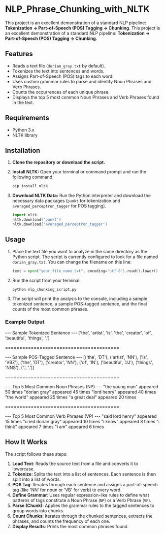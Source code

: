 # NLP_Phrase_Chunking_with_NLTK
This project is an excellent demonstration of a standard NLP pipeline: **Tokenization -> Part-of-Speech (POS) Tagging -> Chunking**.
This project is an excellent demonstration of a standard NLP pipeline: **Tokenization -> Part-of-Speech (POS) Tagging -> Chunking**.

## Features

-   Reads a text file (`dorian_gray.txt` by default).
-   Tokenizes the text into sentences and words.
-   Assigns Part-of-Speech (POS) tags to each word.
-   Uses custom grammar rules to parse and identify Noun Phrases and Verb Phrases.
-   Counts the occurrences of each unique phrase.
-   Displays the top 5 most common Noun Phrases and Verb Phrases found in the text.

## Requirements

-   Python 3.x
-   NLTK library

## Installation

1.  **Clone the repository or download the script.**

2.  **Install NLTK:**
    Open your terminal or command prompt and run the following command:
    ```bash
    pip install nltk
    ```

3.  **Download NLTK Data:**
    Run the Python interpreter and download the necessary data packages (`punkt` for tokenization and `averaged_perceptron_tagger` for POS tagging).

    ```python
    import nltk
    nltk.download('punkt')
    nltk.download('averaged_perceptron_tagger')
    ```

## Usage

1.  Place the text file you want to analyze in the same directory as the Python script. The script is currently configured to look for a file named `dorian_gray.txt`. You can change the filename on this line:
    ```python
    text = open("your_file_name.txt", encoding='utf-8').read().lower()
    ```

2.  Run the script from your terminal:
    ```bash
    python nlp_chunking_script.py
    ```

3.  The script will print the analysis to the console, including a sample tokenized sentence, a sample POS-tagged sentence, and the final counts of the most common phrases.

### Example Output


--- Sample Tokenized Sentence ---
['the', 'artist', 'is', 'the', 'creator', 'of', 'beautiful', 'things', '.']

========================================

--- Sample POS-Tagged Sentence ---
[('the', 'DT'), ('artist', 'NN'), ('is', 'VBZ'), ('the', 'DT'), ('creator', 'NN'), ('of', 'IN'), ('beautiful', 'JJ'), ('things', 'NNS'), ('.', '.')]

========================================

--- Top 5 Most Common Noun Phrases (NP) ---
"the young man" appeared 50 times
"dorian gray" appeared 45 times
"lord henry" appeared 40 times
"the world" appeared 25 times
"a great deal" appeared 20 times

========================================

--- Top 5 Most Common Verb Phrases (VP) ---
"said lord henry" appeared 15 times
"cried dorian gray" appeared 10 times
"i know" appeared 8 times
"i think" appeared 7 times
"i am" appeared 6 times


## How It Works

The script follows these steps:

1.  **Load Text**: Reads the source text from a file and converts it to lowercase.
2.  **Tokenize**: Splits the text into a list of sentences. Each sentence is then split into a list of words.
3.  **POS Tag**: Iterates through each sentence and assigns a part-of-speech tag (like 'NN' for noun or 'VB' for verb) to every word.
4.  **Define Grammar**: Uses regular expression-like rules to define what patterns of tags constitute a Noun Phrase (`NP`) or a Verb Phrase (`VP`).
5.  **Parse (Chunk)**: Applies the grammar rules to the tagged sentences to group words into chunks.
6.  **Count Chunks**: Iterates through the chunked sentences, extracts the phrases, and counts the frequency of each one.
7.  **Display Results**: Prints the most common phrases found.
